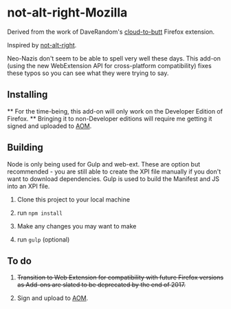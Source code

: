 # not-alt-right-Mozilla

Derived from the work of DaveRandom's [cloud-to-butt](https://github.com/DaveRandom/cloud-to-butt-mozilla)
Firefox extension.

Inspired by [not-alt-right](https://github.com/adamvduke/not-alt-right).

Neo-Nazis don't seem to be able to spell very well these days. This add-on (using the new WebExtension API for cross-platform compatibility) fixes these typos so you can see what they were trying to say.

## Installing

** For the time-being, this add-on will only work on the Developer Edition of Firefox. ** Bringing it to non-Developer editions will require me getting it signed and uploaded to [AOM](https://addons.mozilla.com/en-US/firefox/extensions).

## Building

Node is only being used for Gulp and web-ext. These are option but recommended - you are still able to create the XPI file manually if you don't want to download dependencies. Gulp is used to build the Manifest and JS into an XPI file.

1. Clone this project to your local machine

2. run ```npm install```

3. Make any changes you may want to make

4. run ```gulp``` (optional)

## To do

1. ~~Transition to Web Extension for compatibility with future Firefox versions
as Add-ons are slated to be deprecated by the end of 2017.~~

2. Sign and upload to [AOM](https://addons.mozilla.com/en-US/firefox/extensions).
